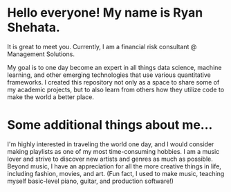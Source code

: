 # Hello everyone! My name is Ryan Shehata. 

It is great to meet you. Currently, I am a financial risk consultant @ Management Solutions. 

My goal is to one day become an expert in all things data science, machine learning, and other emerging technologies that use various quantitative frameworks. I created this repository not only as a space to share some of my academic projects, but to also learn from others how they utilize code to make the world a better place. 

# Some additional things about me... 

I'm highly interested in traveling the world one day, and I would consider making playlists as one of my most time-consuming hobbies. I am a music lover and strive to discover new artists and genres as much as possible. Beyond music, I have an appreciation for all the more creative things in life, including fashion, movies, and art. (Fun fact, I used to make music, teaching myself basic-level piano, guitar, and production software!) 

